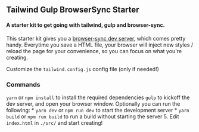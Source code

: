 ## Tailwind Gulp BrowserSync Starter

#### A starter kit to get going with tailwind, gulp and browser-sync.

This starter kit gives you a [browser-sync dev server](https://browsersync.io), which comes pretty handy. Everytime you save a HTML file, your browser will inject new styles / reload the page for your convenience, so you can focus on what you're creating.

Customize the `tailwind.config.js` config file (only if needed!)

### Commands
`yarn` or `npm install` to install the required dependencies
`gulp` to kickoff the dev server, and open your browser window. Optionally you can run the following:
	* `yarn dev` or `npm run dev` to start the development server
	* `yarn build` or `npm run build` to run a build without starting the server
5. Edit `index.html` in `./src/` and start creating!
